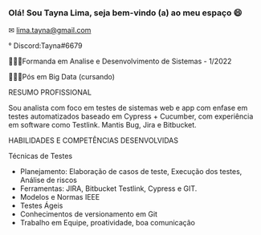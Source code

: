 ### Olá! Sou Tayna Lima, seja bem-vindo (a) ao meu espaço 😄 

✉ lima.tayna@gmail.com

° Discord:Tayna#6679

👩🏼‍🎓Formanda em Analise e Desenvolvimento de Sistemas - 1/2022

👩🏼‍🎓Pós em Big Data (cursando)


RESUMO PROFISSIONAL

Sou analista com foco em testes de sistemas web e app com enfase em testes automatizados baseado em Cypress + Cucumber, com experiência em software como Testlink. Mantis Bug, Jira e Bitbucket.


HABILIDADES E COMPETÊNCIAS DESENVOLVIDAS

Técnicas de Testes 
- Planejamento: Elaboração de casos de teste, Execução dos testes, Análise de riscos
- Ferramentas: JIRA, Bitbucket Testlink, Cypress e GIT.
- Modelos e Normas IEEE
- Testes Ágeis
- Conhecimentos de versionamento em Git
- Trabalho em Equipe, proatividade, boa comunicação


<!--
**limatayna/limatayna** is a ✨ _special_ ✨ repository because its `README.md` (this file) appears on your GitHub profile.

Here are some ideas to get you started:

- 🔭 I’m currently working on ...
- 🌱 I’m currently learning ...
- 👯 I’m looking to collaborate on ...
- 🤔 I’m looking for help with ...
- 💬 Ask me about ...
- 📫 How to reach me: ...
- 😄 Pronouns: ...
- ⚡ Fun fact: ...
-->
